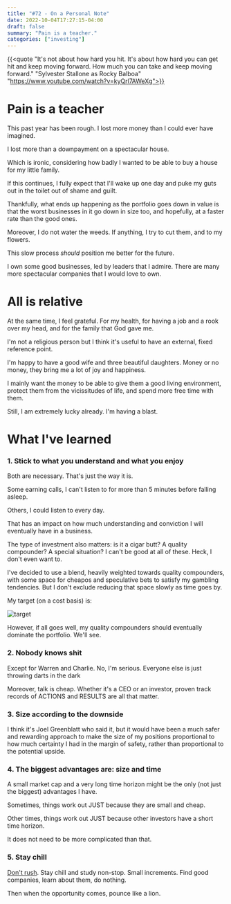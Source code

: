 ```yaml
---
title: "#72 - On a Personal Note"
date: 2022-10-04T17:27:15-04:00
draft: false
summary: "Pain is a teacher."
categories: ["investing"]
---
```


{{<quote "It's not about how hard you hit. It's about how hard you can get hit and keep moving forward. How much you can take and keep moving forward." 
        "Sylvester Stallone as Rocky Balboa" 
        "https://www.youtube.com/watch?v=kyQrl7AWeXg">}}  

# Pain is a teacher

This past year has been rough. I lost more money than I could ever have imagined.

I lost more than a downpayment on a spectacular house.

Which is ironic, considering how badly I wanted to be able to buy a house for my little family.

If this continues, I fully expect that I'll wake up one day and puke my guts out in the toilet out of shame and guilt.

Thankfully, what ends up happening as the portfolio goes down in value is that the worst businesses in it go down in size too, and hopefully, at a faster rate than the good ones.

Moreover, I do not water the weeds. If anything, I try to cut them, and to my flowers.

This slow process _should_ position me better for the future.

I own some good businesses, led by leaders that I admire. There are many more spectacular companies that I would love to own. 

# All is relative

At the same time, I feel grateful. For my health, for having a job and a rook over my head, and for the family that God gave me. 

I'm not a religious person but I think it's useful to have an external, fixed reference point. 

I'm happy to have a good wife and three beautiful daughters. Money or no money, they bring me a lot of joy and happiness.

I mainly want the money to be able to give them a good living environment, protect them from the vicissitudes of life, and spend more free time with them.

Still, I am extremely lucky already. I'm having a blast. 

# What I've learned

### 1. Stick to what you understand and what you enjoy

Both are necessary. That's just the way it is.

Some earning calls, I can't listen to for more than 5 minutes before falling asleep.

Others, I could listen to every day.

That has an impact on how much understanding and conviction I will eventually have in a business.

The type of investment also matters: is it a cigar butt? A quality compounder? A special situation? I can't be good at all of these. Heck, I don't even want to. 

I've decided to use a blend, heavily weighted towards quality compounders, with some space for cheapos and speculative bets to satisfy my gambling tendencies. But I don't exclude reducing that space slowly as time goes by.

My target (on a cost basis) is:

![target](/images/target.png)

However, if all goes well, my quality compounders should eventually dominate the portfolio. We'll see.

### 2. Nobody knows shit

Except for Warren and Charlie. No, I'm serious. Everyone else is just throwing darts in the dark

Moreover, talk is cheap. Whether it's a CEO or an investor, proven track records of ACTIONS and RESULTS are all that matter.

### 3. Size according to the downside

I think it's Joel Greenblatt who said it, but it would have been a much safer and rewarding approach to make the size of my positions proportional to how much certainty I had in the margin of safety, rather than proportional to the potential upside.

### 4. The biggest advantages are: size and time

A small market cap and a very long time horizon might be the only (not just the biggest) advantages I have.

Sometimes, things work out JUST because they are small and cheap. 

Other times, things work out JUST because other investors have a short time horizon.

It does not need to be more complicated than that.

### 5. Stay chill

[Don't rush](https://www.youtube.com/watch?v=ouCuyQI9pXc). Stay chill and study non-stop. Small increments. Find good companies, learn about them, do nothing.

Then when the opportunity comes, pounce like a lion.

